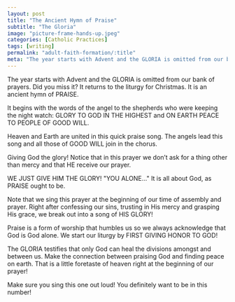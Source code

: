 ```yaml
---
layout: post
title: "The Ancient Hymn of Praise"
subtitle: "The Gloria"
image: "picture-frame-hands-up.jpeg"
categories: [Catholic Practices]
tags: [writing]
permalink: "adult-faith-formation/:title"
meta: "The year starts with Advent and the GLORIA is omitted from our bank of prayers. Did you miss it? It returns to the liturgy for Christmas. It is an ancient hymn of PRAISE."
---
```

The year starts with Advent and the GLORIA is omitted from our bank of prayers. Did you miss it? It returns to the liturgy for Christmas. It is an ancient hymn of PRAISE.
<!--more-->

It begins with the words of the angel to the shepherds who were keeping the night watch: GLORY TO GOD IN THE HIGHEST and ON EARTH PEACE TO PEOPLE OF GOOD WILL.

Heaven and Earth are united in this quick praise song. The angels lead this song and all those of GOOD WILL join in the chorus.

Giving God the glory! Notice that in this prayer we don’t ask for a thing other than mercy and that HE receive our prayer.

WE JUST GIVE HIM THE GLORY! "YOU ALONE…" It is all about God, as PRAISE ought to be.

Note that we sing this prayer at the beginning of our time of assembly and prayer. Right after confessing our sins, trusting in His mercy and grasping His grace, we break out into a song of HIS GLORY!

Praise is a form of worship that humbles us so we always acknowledge that God is God alone. We start our liturgy by FIRST GIVING HONOR TO GOD!

The GLORIA testifies that only God can heal the divisions amongst and between us. Make the connection between praising God and finding peace on earth. That is a little foretaste of heaven right at the beginning of our prayer!

Make sure you sing this one out loud! You definitely want to be in this number!